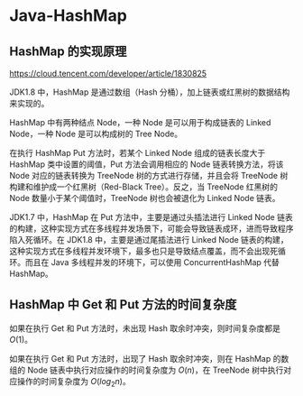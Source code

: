 # Java-HashMap


## HashMap 的实现原理

https://cloud.tencent.com/developer/article/1830825

JDK1.8 中，HashMap 是通过数组（Hash 分桶），加上链表或红黑树的数据结构来实现的。

HashMap 中有两种结点 Node，一种 Node 是可以用于构成链表的 Linked Node，一种 Node 是可以构成树的 Tree Node。

在执行 HashMap Put 方法时，若某个 Linked Node 组成的链表长度大于 HashMap 类中设置的阈值，Put 方法会调用相应的 Node 链表转换方法，将该 Node 对应的链表转换为 TreeNode 树的方式进行存储，并且会将 TreeNode 树构建和维护成一个红黑树（Red-Black Tree）。反之，当 TreeNode 红黑树的 Node 数量小于某个阈值时，TreeNode 树也会被退化为 Linked Node 链表。

JDK1.7 中，HashMap 在 Put 方法中，主要是通过头插法进行 Linked Node 链表的构建，这种实现方式在多线程并发场景下，可能会导致链表成环，进而导致程序陷入死循环。在 JDK1.8 中，主要是通过尾插法进行 Linked Node 链表的构建，这种实现方式在多线程并发环境下，最多也只是导致结点覆盖，而不会出现死循环。而且在 Java 多线程并发的环境下，可以使用 ConcurrentHashMap 代替 HashMap。

## HashMap 中 Get 和 Put 方法的时间复杂度


如果在执行 Get 和 Put 方法时，未出现 Hash 取余时冲突，则时间复杂度都是 $O(1)$。

如果在执行 Get 和 Put 方法时，出现了 Hash 取余时冲突，则在 HashMap 的数组的 Node 链表中执行对应操作的时间复杂度为 $O(n)$，在 TreeNode 树中执行对应操作的时间复杂度为 $O(log_{2}{n})$。